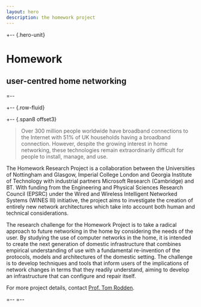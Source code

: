 ```yaml
---
layout: hero
description: the homework project
---
```


+-- {.hero-unit}
# Homework
## user-centred home networking
=--

+-- {.row-fluid}

+-- {.span8 offset3}

<blockquote>
<p>
Over 300 million people worldwide have broadband connections to the Internet with 51% of UK households having a broadband connection. However, despite the growing interest in home networking, these technologies remain extraordinarily difficult for people to install, manage, and use.
</p>
</blockquote>

The Homework Research Project is a collaboration between the Universities of Nottingham and Glasgow, Imperial College London and Georgia Institute of Technology with industrial partners Microsoft Research (Cambridge) and BT. With funding from the Engineering and Physical Sciences Research Council (EPSRC) under the Wired and Wireless Intelligent Networked Systems (WINES III) initiative, the project aims to investigate the creation of entirely new network architectures which take into account both human and technical considerations.

The research challenge for the Homework Project is to take a radical approach to future networking in the home by considering the needs of the user. By studying the use of computer networks in the home, it is intended to create the next generation of domestic infrastructure that combines empirical understanding of use with a fundamental re-invention of the protocols, models and architectures of the domestic setting. The challenge is to develop techniques and tools that inform users of the implications of network changes in terms that they readily understand, aiming to develop an infrastructure that can configure and repair itself.

<a name="contact"> </a>
For more project details, contact [Prof. Tom Rodden][tar]. 

[tar]: mailto:tom.rodden@nottingham.ac.uk

=--
=--
